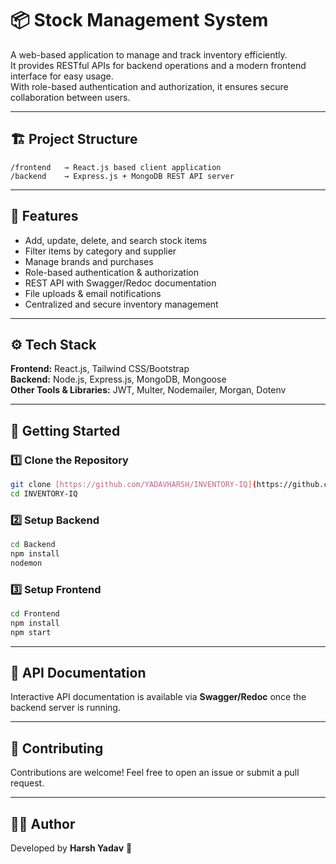 # 📦 Stock Management System

A web-based application to manage and track inventory efficiently.  
It provides RESTful APIs for backend operations and a modern frontend interface for easy usage.  
With role-based authentication and authorization, it ensures secure collaboration between users.

---

## 🏗️ Project Structure
```
/frontend   → React.js based client application  
/backend    → Express.js + MongoDB REST API server  
```

---

## 🚀 Features
- Add, update, delete, and search stock items  
- Filter items by category and supplier  
- Manage brands and purchases  
- Role-based authentication & authorization  
- REST API with Swagger/Redoc documentation  
- File uploads & email notifications  
- Centralized and secure inventory management  

---

## ⚙️ Tech Stack
**Frontend:** React.js, Tailwind CSS/Bootstrap  
**Backend:** Node.js, Express.js, MongoDB, Mongoose  
**Other Tools & Libraries:** JWT, Multer, Nodemailer, Morgan, Dotenv  

---

## 🔧 Getting Started

### 1️⃣ Clone the Repository
```bash
git clone [https://github.com/YADAVHARSH/INVENTORY-IQ](https://github.com/YADAVHARSH913/Inventory-IQ)
cd INVENTORY-IQ
```

### 2️⃣ Setup Backend
```bash
cd Backend
npm install
nodemon
```

### 3️⃣ Setup Frontend
```bash
cd Frontend
npm install
npm start
```

---

## 📖 API Documentation
Interactive API documentation is available via **Swagger/Redoc** once the backend server is running.

---

## 🤝 Contributing
Contributions are welcome! Feel free to open an issue or submit a pull request.

---

## 👨‍💻 Author
Developed by **Harsh Yadav** 🚀
